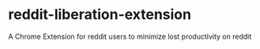 # reddit-liberation-extension
 A Chrome Extension for reddit users to minimize lost productivity on reddit
